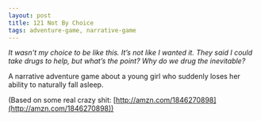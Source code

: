 ```yaml
---
layout: post
title: 121 Not By Choice
tags: adventure-game, narrative-game
---
```

*It wasn't my choice to be like this.  It’s not like I wanted it. They said I could take drugs to help, but what’s the point?  Why do we drug the inevitable?*

A narrative adventure game about a young girl who suddenly loses her ability to naturally fall asleep.

(Based on some real crazy shit: [http://amzn.com/1846270898](http://amzn.com/1846270898))